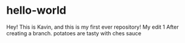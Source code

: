 # hello-world
Hey! This is Kavin, and this is my first ever repository! 
My edit 1
After creating a branch.
potatoes are tasty with ches sauce
